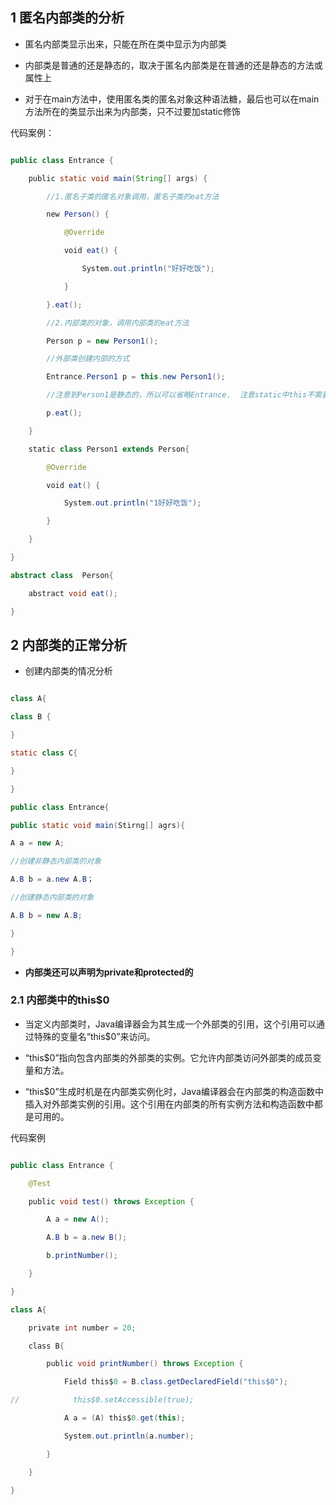 ## 1 匿名内部类的分析

- 匿名内部类显示出来，只能在所在类中显示为内部类

- 内部类是普通的还是静态的，取决于匿名内部类是在普通的还是静态的方法或属性上

- 对于在main方法中，使用匿名类的匿名对象这种语法糖，最后也可以在main方法所在的类显示出来为内部类，只不过要加static修饰

代码案例：

```java

public class Entrance {  

    public static void main(String[] args) {  

        //1.匿名子类的匿名对象调用，匿名子类的eat方法  

        new Person() {  

            @Override  

            void eat() {  

                System.out.println("好好吃饭");  

            }  

        }.eat();  

        //2.内部类的对象，调用内部类的eat方法  

        Person p = new Person1();

        //外部类创建内部的方式

        Entrance.Person1 p = this.new Person1();

        //注意到Person1是静态的，所以可以省略Entrance.  注意static中this不需要

        p.eat();  

    }  

    static class Person1 extends Person{  

        @Override  

        void eat() {  

            System.out.println("1好好吃饭");  

        }  

    }  

}  

abstract class  Person{  

    abstract void eat();  

}

```

## 2 内部类的正常分析

- 创建内部类的情况分析

```java

class A{

class B {

}

static class C{

}

}

public class Entrance{

public static void main(Stirng[] agrs){

A a = new A;

//创建非静态内部类的对象

A.B b = a.new A.B；

//创建静态内部类的对象

A.B b = new A.B;

}

}

```

- **内部类还可以声明为private和protected的**

### 2.1 内部类中的this$0

- 当定义内部类时，Java编译器会为其生成一个外部类的引用，这个引用可以通过特殊的变量名“this$0”来访问。

- “this$0”指向包含内部类的外部类的实例。它允许内部类访问外部类的成员变量和方法。

- “this$0”生成时机是在内部类实例化时，Java编译器会在内部类的构造函数中插入对外部类实例的引用。这个引用在内部类的所有实例方法和构造函数中都是可用的。

代码案例

```java

public class Entrance {  

    @Test  

    public void test() throws Exception {  

        A a = new A();  

        A.B b = a.new B();  

        b.printNumber();  

    }  

}  

class A{  

    private int number = 20;  

    class B{  

        public void printNumber() throws Exception {  

            Field this$0 = B.class.getDeclaredField("this$0");  

//            this$0.setAccessible(true);  

            A a = (A) this$0.get(this);  

            System.out.println(a.number);  

        }  

    }  

}

```